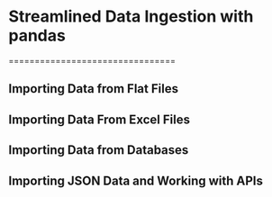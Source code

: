 # Streamlined Data Ingestion with pandas





================================

## Importing Data from Flat Files




## Importing Data From Excel Files





## Importing Data from Databases




## Importing JSON Data and Working with APIs
